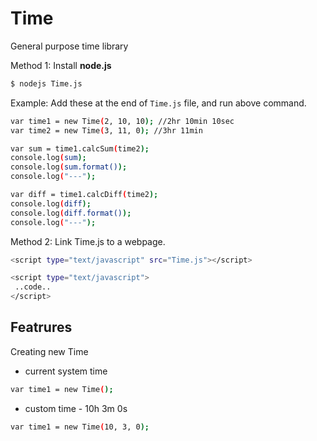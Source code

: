 # Time

General purpose time library

Method 1:
Install **node.js**
```sh
$ nodejs Time.js
```
Example:
Add these at the end of `Time.js` file, and run above command.
```sh
var time1 = new Time(2, 10, 10); //2hr 10min 10sec
var time2 = new Time(3, 11, 0); //3hr 11min

var sum = time1.calcSum(time2);
console.log(sum);
console.log(sum.format());
console.log("---");

var diff = time1.calcDiff(time2);
console.log(diff);
console.log(diff.format());
console.log("---");
```

Method 2:
Link Time.js to a webpage.
```sh
<script type="text/javascript" src="Time.js"></script>

<script type="text/javascript">
 ..code..
</script>
```

## Featrures
Creating new Time
* current system time
```sh
var time1 = new Time();
```
* custom time - 10h 3m 0s
```sh
var time1 = new Time(10, 3, 0);
```
